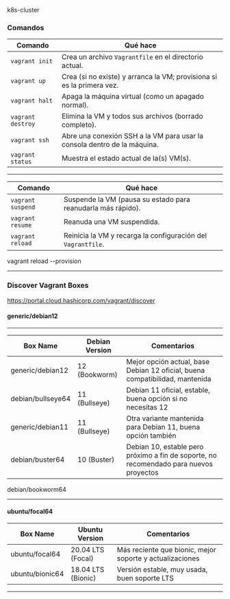 k8s-cluster

### Comandos

| Comando          | Qué hace                                                                 |
|------------------|--------------------------------------------------------------------------|
| `vagrant init`   | Crea un archivo `Vagrantfile` en el directorio actual.                   |
| `vagrant up`     | Crea (si no existe) y arranca la VM; provisiona si es la primera vez.   |
| `vagrant halt`   | Apaga la máquina virtual (como un apagado normal).                      |
| `vagrant destroy`| Elimina la VM y todos sus archivos (borrado completo).                  |
| `vagrant ssh`    | Abre una conexión SSH a la VM para usar la consola dentro de la máquina.|
| `vagrant status` | Muestra el estado actual de la(s) VM(s).                                |


---


| Comando          | Qué hace                                                                 |
|------------------|--------------------------------------------------------------------------|
| `vagrant suspend`| Suspende la VM (pausa su estado para reanudarla más rápido).            |
| `vagrant resume` | Reanuda una VM suspendida.                                               |
| `vagrant reload` | Reinicia la VM y recarga la configuración del `Vagrantfile`.            |

vagrant reload --provision


---

### Discover Vagrant Boxes

https://portal.cloud.hashicorp.com/vagrant/discover

#### generic/debian12

---
| Box Name           | Debian Version          | Comentarios                                                  |
|--------------------|------------------------|--------------------------------------------------------------|
| generic/debian12   | 12 (Bookworm)           | Mejor opción actual, base Debian 12 oficial, buena compatibilidad, mantenida |
| debian/bullseye64  | 11 (Bullseye)           | Debian 11 oficial, estable, buena opción si no necesitas 12   |
| generic/debian11   | 11 (Bullseye)           | Otra variante mantenida para Debian 11, buena opción también  |
| debian/buster64    | 10 (Buster)             | Debian 10, estable pero próximo a fin de soporte, no recomendado para nuevos proyectos |

debian/bookworm64

---

#### ubuntu/focal64

| Box Name        | Ubuntu Version     | Comentarios                                      |
|-----------------|--------------------|-------------------------------------------------|
| ubuntu/focal64   | 20.04 LTS (Focal)  | Más reciente que bionic, mejor soporte y actualizaciones |
| ubuntu/bionic64  | 18.04 LTS (Bionic) | Versión estable, muy usada, buen soporte LTS    |


---


